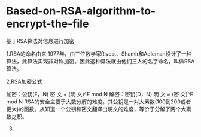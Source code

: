 # Based-on-RSA-algorithm-to-encrypt-the-file
基于RSA算法对信息进行加密

1.RSA的命名由来
    1977年，由三位数学家Rivest、Shamir和Adleman设计了一种算法，此算法实现非对称加密。因此这种算法就由他们三人的名字命名，叫做RSA算法。
    
2.RSA加密公式

  加密：公钥(E，N) 
                    密 文 = (明 文)^E mod N
  解密：密钥(D，N)
                    明 文 = (密 文)^E mod N
    RSA的安全主要于大数分解的难度。其公钥是一对大素数(100到200或者更大)的函数。从知道一个公钥和密文翻译出明文的难度，等价于分解了两个大素数之积。

3.
